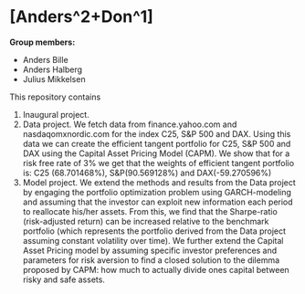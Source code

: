 # \[Anders^2+Don^1\]

**Group members:**
- Anders Bille
- Anders Halberg
- Julius Mikkelsen

This repository contains  
1. Inaugural project. 
2. Data project. We fetch data from finance.yahoo.com and nasdaqomxnordic.com for the index C25, S&P 500 and DAX. Using this data we can create the efficient tangent portfolio for C25, S&P 500 and DAX using the Capital Asset Pricing Model (CAPM). We show that for a risk free rate of 3% we get that the weights of efficient tangent portfolio is: C25 (68.701468%), S&P(90.569128%) and DAX(-59.270596%) 
3. Model project. We extend the methods and results from the Data project by engaging the portfolio optimization problem using GARCH-modeling and assuming that the investor can exploit new information each period to reallocate his/her assets. From this, we find that the Sharpe-ratio (risk-adjusted return) can be increased relative to the benchmark portfolio (which represents the portfolio derived from the Data project assuming constant volatility over time). We further extend the Capital Asset Pricing model by assuming specific investor preferences and parameters for risk aversion to find a closed solution to the dilemma proposed by CAPM: how much to actually divide ones capital between risky and safe assets.

